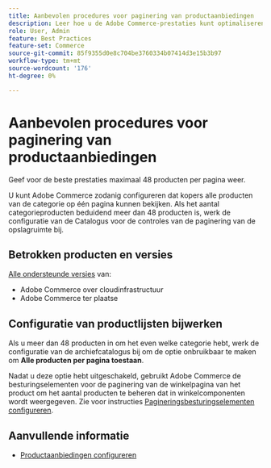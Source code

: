 ```yaml
---
title: Aanbevolen procedures voor paginering van productaanbiedingen
description: Leer hoe u de Adobe Commerce-prestaties kunt optimaliseren door het aantal producten te beheren dat op elke pagina van de winkelcatalogus wordt weergegeven.
role: User, Admin
feature: Best Practices
feature-set: Commerce
source-git-commit: 85f9355d0e8c704be3760334b07414d3e15b3b97
workflow-type: tm+mt
source-wordcount: '176'
ht-degree: 0%

---
```



# Aanbevolen procedures voor paginering van productaanbiedingen

Geef voor de beste prestaties maximaal 48 producten per pagina weer.

U kunt Adobe Commerce zodanig configureren dat kopers alle producten van de categorie op één pagina kunnen bekijken. Als het aantal categorieproducten beduidend meer dan 48 producten is, werk de configuratie van de Catalogus voor de controles van de paginering van de opslagruimte bij.

## Betrokken producten en versies

[Alle ondersteunde versies](../../../release/versions.md) van:

- Adobe Commerce over cloudinfrastructuur
- Adobe Commerce ter plaatse

## Configuratie van productlijsten bijwerken

Als u meer dan 48 producten in om het even welke categorie hebt, werk de configuratie van de archiefcatalogus bij om de optie onbruikbaar te maken om **Alle producten per pagina toestaan**.

Nadat u deze optie hebt uitgeschakeld, gebruikt Adobe Commerce de besturingselementen voor de paginering van de winkelpagina van het product om het aantal producten te beheren dat in winkelcomponenten wordt weergegeven. Zie voor instructies [Pagineringsbesturingselementen configureren](https://experienceleague.adobe.com/docs/commerce-admin/catalog/catalog/navigation/navigation-product-listings.html#configure-the-pagination-controls).

## Aanvullende informatie

- [Productaanbiedingen configureren](https://experienceleague.adobe.com/docs/commerce-admin/catalog/catalog/navigation/navigation-product-listings.html)
